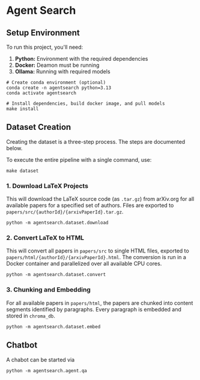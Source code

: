 # Agent Search

## Setup Environment

To run this project, you'll need:

1. **Python:** Environment with the required dependencies
2. **Docker:** Deamon must be running
3. **Ollama:** Running with required models

```
# Create conda environment (optional)
conda create -n agentsearch python=3.13
conda activate agentsearch

# Install dependencies, build docker image, and pull models
make install
```

## Dataset Creation

Creating the dataset is a three-step process. The steps are documented below.

To execute the entire pipeline with a single command, use:

```
make dataset
```

### 1. Download LaTeX Projects

This will download the LaTeX source code (as `.tar.gz`) from arXiv.org for all available papers for a specified set of authors. Files are exported to `papers/src/{authorId}/{arxivPaperId}.tar.gz`.

```
python -m agentsearch.dataset.download
```

### 2. Convert LaTeX to HTML

This will convert all papers in `papers/src` to single HTML files, exported to `papers/html/{authorId}/{arxivPaperId}.html`. The conversion is run in a Docker container and parallelized over all available CPU cores.

```
python -m agentsearch.dataset.convert
```

### 3. Chunking and Embedding

For all available papers in `papers/html`, the papers are chunked into content segments identified by paragraphs. Every paragraph is embedded and stored in `chroma_db`.

```
python -m agentsearch.dataset.embed
```

## Chatbot

A chabot can be started via

```
python -m agentsearch.agent.qa
```
